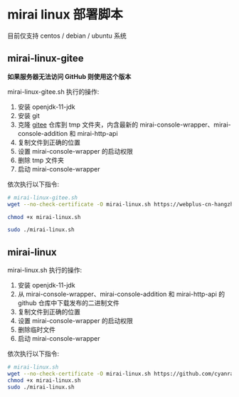 
# mirai linux 部署脚本
目前仅支持 centos / debian / ubuntu 系统

## mirai-linux-gitee

**如果服务器无法访问 GitHub 则使用这个版本**

mirai-linux-gitee.sh 执行的操作: 
1. 安装 openjdk-11-jdk
2. 安装 git
3. 克隆 [gitee](https://gitee.com/cyanray/mirai-linux) 仓库到 tmp 文件夹，内含最新的 mirai-console-wrapper、mirai-console-addition 和 mirai-http-api
4. 复制文件到正确的位置
5. 设置 mirai-console-wrapper 的启动权限
6. 删除 tmp 文件夹
7. 启动 mirai-console-wrapper

依次执行以下指令:

```bash
# mirai-linux-gitee.sh
wget --no-check-certificate -O mirai-linux.sh https://webplus-cn-hangzhou-s-5e5a2d1c60533f0bea484374.oss-cn-hangzhou.aliyuncs.com/mirai-linux-gitee.sh

chmod +x mirai-linux.sh

sudo ./mirai-linux.sh
```

## mirai-linux

mirai-linux.sh 执行的操作: 
1. 安装 openjdk-11-jdk
2. 从 mirai-console-wrapper、mirai-console-addition 和 mirai-http-api 的 github 仓库中下载发布的二进制文件
3. 复制文件到正确的位置
4. 设置 mirai-console-wrapper 的启动权限
5. 删除临时文件
6. 启动 mirai-console-wrapper

依次执行以下指令:

```bash
# mirai-linux.sh
wget --no-check-certificate -O mirai-linux.sh https://github.com/cyanray/mirai-linux-deployment/raw/master/mirai-linux.sh
chmod +x mirai-linux.sh
sudo ./mirai-linux.sh
```

